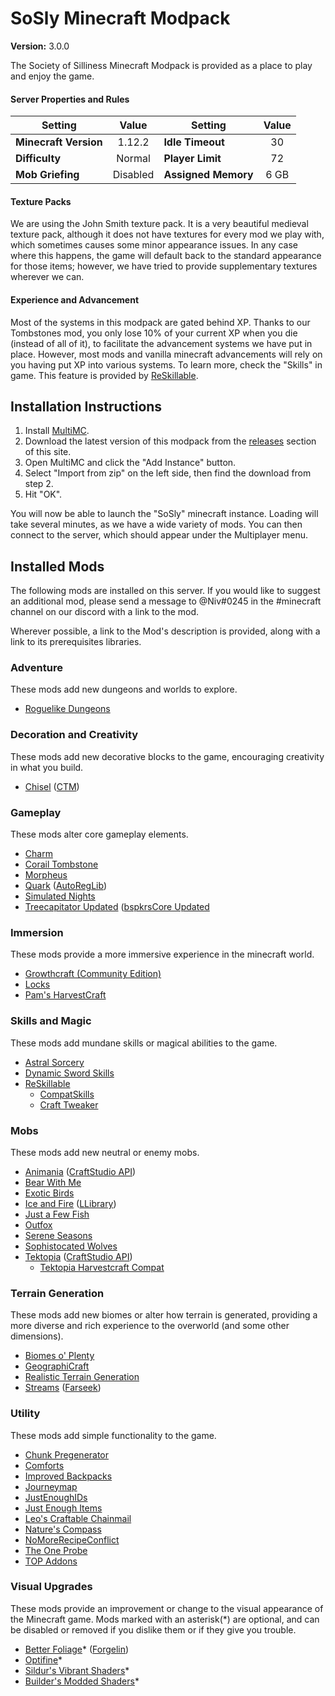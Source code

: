 # SoSly Minecraft Modpack
**Version:** 3.0.0

The Society of Silliness Minecraft Modpack is provided as a place to play and enjoy the game. 

#### Server Properties and Rules
| Setting | Value | Setting | Value |
|-|:-:|-|:-:
| **Minecraft Version** | 1.12.2 | **Idle Timeout** | 30
| **Difficulty** | Normal | **Player Limit** | 72
| **Mob Griefing** | Disabled | **Assigned Memory** | 6 GB

#### Texture Packs
We are using the John Smith texture pack.  It is a very beautiful medieval texture pack, although it does not have textures for every mod we play with, which sometimes causes some minor appearance issues.  In any case where this happens, the game will default back to the standard appearance for those items; however, we have tried to provide supplementary textures wherever we can.

#### Experience and Advancement
Most of the systems in this modpack are gated behind XP.  Thanks to our Tombstones mod, you only lose 10% of your current XP when you die (instead of all of it), to facilitate the advancement systems we have put in place.  However, most mods and vanilla minecraft advancements will rely on you having put XP into various systems.  To learn more, check the "Skills" in game. This feature is provided by [ReSkillable](https://www.curseforge.com/minecraft/mc-mods/reskillable).

## Installation Instructions
1. Install [MultiMC](https://multimc.org/).
2. Download the latest version of this modpack from the [releases](https://github.com/SoSly/minecraft/releases) section of this site.
3. Open MultiMC and click the "Add Instance" button.
4. Select "Import from zip" on the left side, then find the download from step 2.
5. Hit "OK".

You will now be able to launch the "SoSly" minecraft instance.  Loading will take several minutes, as we have a wide variety of mods.  You can then connect to the server, which should appear under the Multiplayer menu.    

## Installed Mods
The following mods are installed on this server.  If you would like to suggest an additional mod, please send a message to @Niv#0245 in the #minecraft channel on our discord with a link to the mod.

Wherever possible, a link to the Mod's description is provided, along with a link to its prerequisites libraries.

### Adventure
These mods add new dungeons and worlds to explore.

- [Roguelike Dungeons](https://www.curseforge.com/minecraft/mc-mods/roguelike-dungeons)

### Decoration and Creativity
These mods add new decorative blocks to the game, encouraging creativity in what you build.

- [Chisel](https://www.curseforge.com/minecraft/mc-mods/chisel) ([CTM](https://www.curseforge.com/minecraft/mc-mods/ctm))

### Gameplay
These mods alter core gameplay elements.

- [Charm](https://www.curseforge.com/minecraft/mc-mods/charm)
- [Corail Tombstone](https://www.curseforge.com/minecraft/mc-mods/corail-tombstone)
- [Morpheus](https://www.curseforge.com/minecraft/mc-mods/morpheus)
- [Quark](https://www.curseforge.com/minecraft/mc-mods/quark) ([AutoRegLib](https://www.curseforge.com/minecraft/mc-mods/autoreglib))
- [Simulated Nights](https://www.curseforge.com/minecraft/mc-mods/simulated-nights)
- [Treecapitator Updated](https://www.curseforge.com/minecraft/mc-mods/treecapitator-updated) ([bspkrsCore Updated](https://www.curseforge.com/minecraft/mc-mods/bspkrscore-updated)

### Immersion
These mods provide a more immersive experience in the minecraft world.

- [Growthcraft (Community Edition)](https://www.curseforge.com/minecraft/mc-mods/growthcraft-community-edition)
- [Locks](https://www.curseforge.com/minecraft/mc-mods/locks)
- [Pam's HarvestCraft](https://www.curseforge.com/minecraft/mc-mods/pams-harvestcraft)

### Skills and Magic
These mods add mundane skills or magical abilities to the game.

- [Astral Sorcery](https://www.curseforge.com/minecraft/mc-mods/astral-sorcery)
- [Dynamic Sword Skills](https://www.curseforge.com/minecraft/mc-mods/dynamic-sword-skills)
- [ReSkillable](https://www.curseforge.com/minecraft/mc-mods/reskillable) 
  - [CompatSkills](https://www.curseforge.com/minecraft/mc-mods/compatskills)
  - [Craft Tweaker](https://www.curseforge.com/minecraft/mc-mods/crafttweaker)

### Mobs
These mods add new neutral or enemy mobs.

- [Animania](https://www.curseforge.com/minecraft/mc-mods/animania) ([CraftStudio API](https://www.curseforge.com/minecraft/mc-mods/craftstudio-api))
- [Bear With Me](https://www.curseforge.com/minecraft/mc-mods/bear-with-me)
- [Exotic Birds](https://www.curseforge.com/minecraft/mc-mods/exotic-birds)
- [Ice and Fire](https://www.curseforge.com/minecraft/mc-mods/ice-and-fire-dragons) ([LLibrary](https://www.curseforge.com/minecraft/mc-mods/llibrary))
- [Just a Few Fish](https://www.curseforge.com/minecraft/mc-mods/just-a-few-fish)
- [Outfox](https://www.curseforge.com/minecraft/mc-mods/outfox)
- [Serene Seasons](https://www.curseforge.com/minecraft/mc-mods/serene-seasons)
- [Sophistocated Wolves](https://www.curseforge.com/minecraft/mc-mods/sophisticated-wolves)
- [Tektopia](https://www.curseforge.com/minecraft/mc-mods/tektopia) ([CraftStudio API](https://www.curseforge.com/minecraft/mc-mods/craftstudio-api))
    - [Tektopia Harvestcraft Compat](https://www.curseforge.com/minecraft/mc-mods/tektopia-harvestcraft-compat)

### Terrain Generation
These mods add new biomes or alter how terrain is generated, providing a more diverse and rich experience to the overworld (and some other dimensions).

- [Biomes o' Plenty](https://www.curseforge.com/minecraft/mc-mods/biomes-o-plenty)
- [GeographiCraft](https://www.curseforge.com/minecraft/mc-mods/climate-control-geographicraft)
- [Realistic Terrain Generation](https://www.curseforge.com/minecraft/mc-mods/realistic-terrain-generation)
- [Streams](https://www.curseforge.com/minecraft/mc-mods/streams) ([Farseek](https://www.curseforge.com/minecraft/mc-mods/farseek))

### Utility
These mods add simple functionality to the game.

- [Chunk Pregenerator](https://www.curseforge.com/minecraft/mc-mods/chunkpregenerator)
- [Comforts](https://www.curseforge.com/minecraft/mc-mods/comforts)
- [Improved Backpacks](https://www.curseforge.com/minecraft/mc-mods/improvedbackpacks)
- [Journeymap](https://www.curseforge.com/minecraft/mc-mods/journeymap)
- [JustEnoughIDs](https://www.curseforge.com/minecraft/mc-mods/jeid)
- [Just Enough Items](https://www.curseforge.com/minecraft/mc-mods/jei)
- [Leo's Craftable Chainmail](https://www.curseforge.com/minecraft/mc-mods/leos-craftable-chainmail)
- [Nature's Compass](https://www.curseforge.com/minecraft/mc-mods/natures-compass)
- [NoMoreRecipeConflict](https://www.curseforge.com/minecraft/mc-mods/stimmedcow-nomorerecipeconflict)
- [The One Probe](https://www.curseforge.com/minecraft/mc-mods/the-one-probe)
- [TOP Addons](https://www.curseforge.com/minecraft/mc-mods/top-addons)

### Visual Upgrades
These mods provide an improvement or change to the visual appearance of the Minecraft game.  Mods marked with an asterisk(\*) are optional, and can be disabled or removed if you dislike them or if they give you trouble.

- [Better Foliage](https://www.curseforge.com/minecraft/mc-mods/better-foliage)* ([Forgelin](https://minecraft.curseforge.com/projects/shadowfacts-forgelin))
- [Optifine](https://optifine.net/home)*
- [Sildur's Vibrant Shaders](https://sildurs-shaders.github.io)*
- [Builder's Modded Shaders](https://www.dropbox.com/sh/bko0b0ctaovdwda/AACStbybl9uhCkP6TtFfFPIAa?dl=0)*
